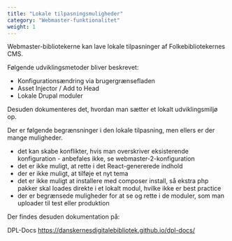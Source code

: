 ```yaml
---
title: "Lokale tilpasningsmuligheder"
category: "Webmaster-funktionalitet"
weight: 1
---
```


Webmaster-bibliotekerne kan lave lokale tilpasninger af Folkebibliotekernes CMS.

Følgende udviklingsmetoder bliver beskrevet:

- Konfigurationsændring via brugergrænsefladen
- Asset Injector / Add to Head
- Lokale Drupal moduler

Desuden dokumenteres det, hvordan man sætter et lokalt udviklingsmiljø op.

Der er følgende begrænsninger i den lokale tilpasning, men ellers er der mange muligheder.

- det kan skabe konflikter, hvis man overskriver eksisterende konfiguration - anbefales ikke, se webmaster-2-konfiguration
- det er ikke muligt, at rette i det React-genererede indhold
- der er ikke muligt, at tilføje et nyt tema
- det er ikke muligt at installere med composer install, så ekstra php pakker skal loades direkte i et lokalt modul, hvilke ikke er best practice
- der er begrænsede muligheder for at se og rette i de moduler, som man uploader til test eller produktion

Der findes desuden dokumentation på:

DPL-Docs
https://danskernesdigitalebibliotek.github.io/dpl-docs/

